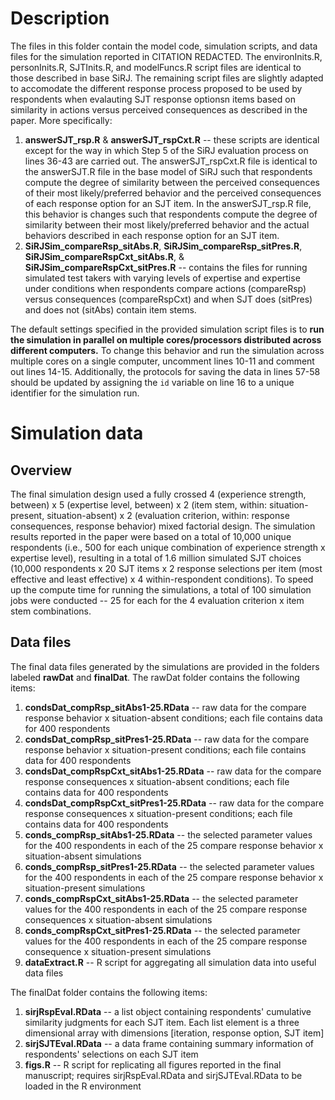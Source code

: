 # Description
The files in this folder contain the model code, simulation scripts, and data files for the simulation reported in CITATION REDACTED. The environInits.R, personInits.R, SJTInits.R, and modelFuncs.R script files are identical to those described in base SiRJ. The remaining script files are slightly adapted to accomodate the different response process proposed to be used by respondents when evalauting SJT response optionsn items based on similarity in actions versus perceived consequences as described in the paper. More specifically:
1. **answerSJT_rsp.R** & **answerSJT_rspCxt.R** -- these scripts are identical except for the way in which Step 5 of the SiRJ evaluation process on lines 36-43 are carried out. The answerSJT_rspCxt.R file is identical to the answerSJT.R file in the base model of SiRJ such that respondents compute the degree of similarity between the perceived consequences of their most likely/preferred behavior and the perceived consequences of each response option for an SJT item. In the answerSJT_rsp.R file, this behavior is changes such that respondents compute the degree of similarity between their most likely/preferred behavior and the actual behaviors described in each response option for an SJT item. 
2. **SiRJSim_compareRsp_sitAbs.R**, **SiRJSim_compareRsp_sitPres.R**, **SiRJSim_compareRspCxt_sitAbs.R**, &  **SiRJSim_compareRspCxt_sitPres.R** -- contains the files for running simulated test takers with varying levels of expertise and expertise under conditions when respondents compare actions (compareRsp) versus consequences (compareRspCxt) and when SJT does (sitPres) and does not (sitAbs) contain item stems.

The default settings specified in the provided simulation script files is to **run the simulation in parallel on multiple cores/processors distributed across different computers.** To change this behavior and run the simulation across multiple cores on a single computer, uncomment lines 10-11 and comment out lines 14-15. Additionally, the protocols for saving the data in lines 57-58 should be updated by assigning the `id` variable on line 16 to a unique identifier for the simulation run.

# Simulation data
## Overview
The final simulation design used a fully crossed 4 (experience strength, between) x 5 (expertise level, between) x 2 (item stem, within: situation-present, situation-absent) x 2 (evaluation criterion, within: response consequences, response behavior) mixed factorial design. The simulation results reported in the paper were based on a total of 10,000 unique respondents (i.e., 500 for each unique combination of experience strength x expertise level), resulting in a total of 1.6 million simulated SJT choices (10,000 respondents x 20 SJT items x 2 response selections per item (most effective and least effective) x 4 within-respondent conditions). To speed up the compute time for running the simulations, a total of 100 simulation jobs were conducted -- 25 for each for the 4 evaluation criterion x item stem combinations.
## Data files
The final data files generated by the simulations are provided in the folders labeled **rawDat** and **finalDat**. 
The rawDat folder contains the following items:
1. **condsDat_compRsp_sitAbs1-25.RData** -- raw data for the compare response behavior x situation-absent conditions; each file contains data for 400 respondents
2. **condsDat_compRsp_sitPres1-25.RData** -- raw data for the compare response behavior x situation-present conditions; each file contains data for 400 respondents
3. **condsDat_compRspCxt_sitAbs1-25.RData** -- raw data for the compare response consequences x situation-absent conditions; each file contains data for 400 respondents
4. **condsDat_compRspCxt_sitPres1-25.RData** -- raw data for the compare response consequences x situation-present conditions; each file contains data for 400 respondents
5. **conds_compRsp_sitAbs1-25.RData** -- the selected parameter values for the 400 respondents in each of the 25 compare response behavior x situation-absent simulations
6. **conds_compRsp_sitPres1-25.RData** -- the selected parameter values for the 400 respondents in each of the 25 compare response behavior x situation-present simulations
7. **conds_compRspCxt_sitAbs1-25.RData** -- the selected parameter values for the 400 respondents in each of the 25 compare response consequences x situation-absent simulations
8. **conds_compRspCxt_sitPres1-25.RData** -- the selected parameter values for the 400 respondents in each of the 25 compare response consequence x situation-present simulations
9. **dataExtract.R** -- R script for aggregating all simulation data into useful data files

The finalDat folder contains the following items:
1. **sirjRspEval.RData** -- a list object containing respondents' cumulative similarity judgments for each SJT item. Each list element is a three dimensional array with dimensions [iteration, response option, SJT item]
2. **sirjSJTEval.RData** -- a data frame containing summary information of respondents' selections on each SJT item
3. **figs.R** -- R script for replicating all figures reported in the final manuscript; requires sirjRspEval.RData and sirjSJTEval.RData to be loaded in the R environment
